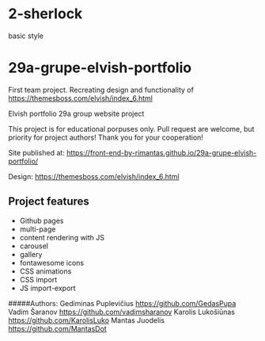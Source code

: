 # 2-sherlock
basic style




# 29a-grupe-elvish-portfolio
First team project. Recreating design and functionality of https://themesboss.com/elvish/index_6.html



Elvish portfolio
29a group website project

This project is for educational porpuses only. Pull request are welcome, but priority for project authors! Thank you for your cooperation!

Site published at: https://front-end-by-rimantas.github.io/29a-grupe-elvish-portfolio/

Design: https://themesboss.com/elvish/index_6.html






## Project features

- Github pages
- multi-page
- content rendering with JS
- carousel
- gallery
- fontawesome icons
- CSS animations
- CSS import
- JS import-export




#####Authors:
Gediminas Puplevičius https://github.com/GedasPupa
Vadim Šaranov https://github.com/vadimsharanov
Karolis Lukošiūnas https://github.com/KarolisLuko
Mantas Juodelis https://github.com/MantasDot
